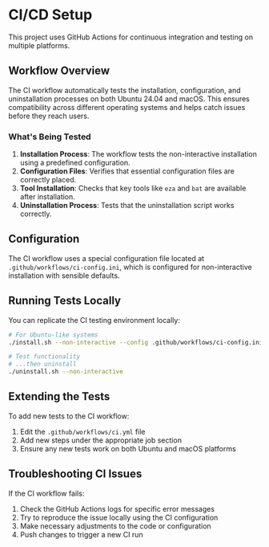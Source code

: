 # CI/CD Setup

This project uses GitHub Actions for continuous integration and testing on multiple platforms.

## Workflow Overview

The CI workflow automatically tests the installation, configuration, and uninstallation processes on both Ubuntu 24.04 and macOS. This ensures compatibility across different operating systems and helps catch issues before they reach users.

### What's Being Tested

1. **Installation Process**: The workflow tests the non-interactive installation using a predefined configuration.
2. **Configuration Files**: Verifies that essential configuration files are correctly placed.
3. **Tool Installation**: Checks that key tools like `eza` and `bat` are available after installation.
4. **Uninstallation Process**: Tests that the uninstallation script works correctly.

## Configuration

The CI workflow uses a special configuration file located at `.github/workflows/ci-config.ini`, which is configured for non-interactive installation with sensible defaults.

## Running Tests Locally

You can replicate the CI testing environment locally:

```bash
# For Ubuntu-like systems
./install.sh --non-interactive --config .github/workflows/ci-config.ini

# Test functionality
# ...then uninstall
./uninstall.sh --non-interactive
```

## Extending the Tests

To add new tests to the CI workflow:

1. Edit the `.github/workflows/ci.yml` file
2. Add new steps under the appropriate job section
3. Ensure any new tests work on both Ubuntu and macOS platforms

## Troubleshooting CI Issues

If the CI workflow fails:

1. Check the GitHub Actions logs for specific error messages
2. Try to reproduce the issue locally using the CI configuration
3. Make necessary adjustments to the code or configuration
4. Push changes to trigger a new CI run